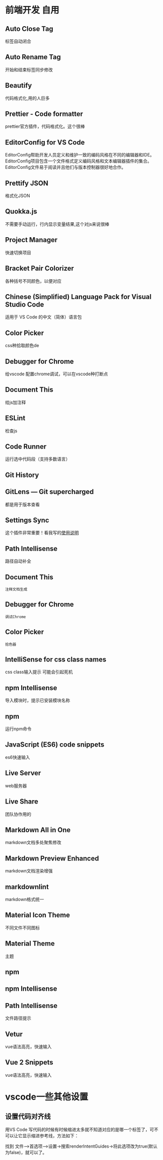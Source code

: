 # 前端开发 自用

## Auto Close Tag

标签自动闭合

## Auto Rename Tag

开始和结束标签同步修改

## Beautify

代码格式化,用的人巨多

## Prettier - Code formatter
prettier官方插件，代码格式化。这个很棒

## EditorConfig for VS Code
EditorConfig帮助开发人员定义和维护一致的编码风格在不同的编辑器和IDE。EditorConfig项目包含一个文件格式定义编码风格和文本编辑器插件的集合。EditorConfig文件易于阅读并且他们与版本控制器很好地合作。


## Prettify JSON
格式化JSON

## Quokka.js
不需要手动运行，行内显示变量结果,这个对js来说很棒

## Project Manager
快速切换项目

## Bracket Pair Colorizer

各种括号不同颜色，以便对应

## Chinese (Simplified) Language Pack for Visual Studio Code

适用于 VS Code 的中文（简体）语言包

## Color Picker

css种拾取颜色de 

## Debugger for Chrome

给vscode 配置chrome调试，可以在vscode种打断点

## Document This

给js加注释

## ESLint

检查js

## Code Runner
运行选中代码段（支持多数语言）

## Git History

## GitLens — Git supercharged

都是用于版本查看

## Settings Sync
这个插件非常重要！看我写的[使用说明](https://blog.csdn.net/Gabriel_wei/article/details/90236352)

## Path Intellisense
路径自动补全

## Document This
	注释文档生成
## Debugger for Chrome
	调试Chrome

## Color Picker
	拾色器
## IntelliSense for css class names
css class输入提示  可能会引起死机
## npm Intellisense
导入模块时，提示已安装模块名称

## npm
运行npm命令

## JavaScript (ES6) code snippets

es6快速输入

## Live Server

web服务器

## Live Share
团队协作用的

## Markdown All in One

markdown文档多处聚焦修改

## Markdown Preview Enhanced

markdown文档渲染增强

## markdownlint

markdown格式统一

## Material Icon Theme

不同文件不同图标

## Material Theme

主题

## npm

## npm Intellisense

## Path Intellisense

文件路径提示

## Vetur

vue语法高亮，快速输入

## Vue 2 Snippets

vue语法高亮，快速输入


# vscode一些其他设置

## 设置代码对齐线
用VS Code 写代码的时候有时候缩进太多就不知道对应的是哪一个标签了，可不可以让它显示缩进参考线，方法如下：

找到 文件-->首选项——>设置→搜索renderIntentGuides→将此选项改为true(默认为false)，就可以了。